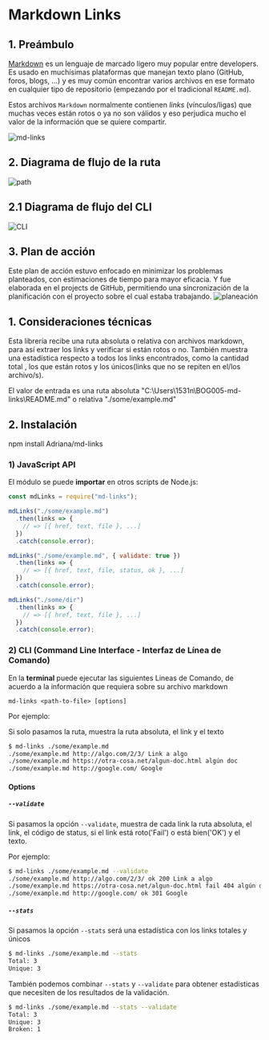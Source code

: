 # Markdown Links

## 1. Preámbulo

[Markdown](https://es.wikipedia.org/wiki/Markdown) es un lenguaje de marcado
ligero muy popular entre developers. Es usado en muchísimas plataformas que
manejan texto plano (GitHub, foros, blogs, ...) y es muy común
encontrar varios archivos en ese formato en cualquier tipo de repositorio
(empezando por el tradicional `README.md`).

Estos archivos `Markdown` normalmente contienen _links_ (vínculos/ligas) que
muchas veces están rotos o ya no son válidos y eso perjudica mucho el valor de
la información que se quiere compartir.

![md-links](https://user-images.githubusercontent.com/110297/42118443-b7a5f1f0-7bc8-11e8-96ad-9cc5593715a6.jpg)

## 2. Diagrama de flujo de la ruta
![path](C:\Users\1531n\BOG005-md-links\DiagramaPath.jpg)

## 2.1 Diagrama de flujo del CLI
![CLI](C:\Users\1531n\BOG005-md-links\DiagramaCLI.jpg)


## 3. Plan de acción
Este plan de acción estuvo enfocado en minimizar los problemas planteados, con estimaciones de tiempo para mayor eficacia. Y fue elaborada en el projects de GitHub, permitiendo una sincronización de la planificación con el proyecto sobre el cual estaba trabajando.
![planeación](C:\Users\1531n\BOG005-md-links\planeación.jpg)

## 1. Consideraciones técnicas
Esta librería recibe una ruta absoluta o relativa con archivos markdown, para así extraer los links y verificar si están rotos o no. También muestra una estadística respecto a todos los links encontrados, como la cantidad total , los que están rotos y los únicos(links que no se repiten en el/los archivo/s). 

El valor de entrada es una ruta absoluta "C:\Users\1531n\BOG005-md-links\README.md" o relativa "./some/example.md" 

## 2. Instalación 
npm install Adriana/md-links

### 1) JavaScript API

El módulo se puede **importar** en otros scripts de Node.js:

```js
const mdLinks = require("md-links");

mdLinks("./some/example.md")
  .then(links => {
    // => [{ href, text, file }, ...]
  })
  .catch(console.error);

mdLinks("./some/example.md", { validate: true })
  .then(links => {
    // => [{ href, text, file, status, ok }, ...]
  })
  .catch(console.error);

mdLinks("./some/dir")
  .then(links => {
    // => [{ href, text, file }, ...]
  })
  .catch(console.error);
```

### 2) CLI (Command Line Interface - Interfaz de Línea de Comando)

En la **terminal** puede ejecutar las siguientes Lineas de Comando, de acuerdo a la información que requiera sobre su archivo markdown

`md-links <path-to-file> [options]`

Por ejemplo:

Si solo pasamos la ruta, muestra la ruta absoluta, el link y el texto

```sh
$ md-links ./some/example.md
./some/example.md http://algo.com/2/3/ Link a algo
./some/example.md https://otra-cosa.net/algun-doc.html algún doc
./some/example.md http://google.com/ Google
```

#### Options

##### `--validate`

Si pasamos la opción `--validate`,  muestra de cada link la ruta absoluta, el link, el código de status, si el link está roto('Fail') o está bien('OK') y el texto.

Por ejemplo:

```sh
$ md-links ./some/example.md --validate
./some/example.md http://algo.com/2/3/ ok 200 Link a algo
./some/example.md https://otra-cosa.net/algun-doc.html fail 404 algún doc
./some/example.md http://google.com/ ok 301 Google
```

##### `--stats`

Si pasamos la opción `--stats` será una estadística con los links totales y únicos

```sh
$ md-links ./some/example.md --stats
Total: 3
Unique: 3
```

También podemos combinar `--stats` y `--validate` para obtener estadísticas que
necesiten de los resultados de la validación.

```sh
$ md-links ./some/example.md --stats --validate
Total: 3
Unique: 3
Broken: 1
```

